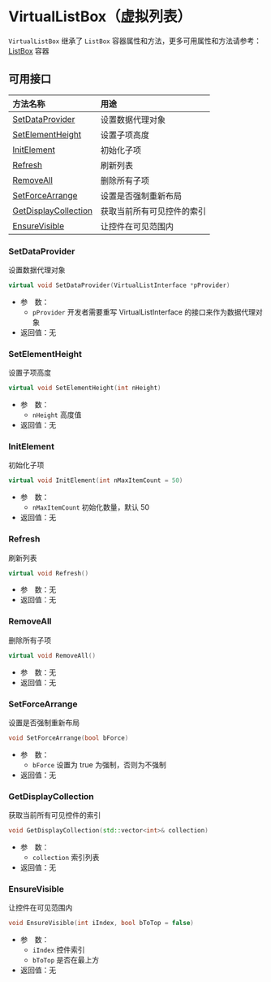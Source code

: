 # VirtualListBox（虚拟列表）

`VirtualListBox` 继承了 `ListBox` 容器属性和方法，更多可用属性和方法请参考：[ListBox](ListBox.md) 容器

## 可用接口

| 方法名称 | 用途 |
| :--- | :--- |
| [SetDataProvider](#SetDataProvider) | 设置数据代理对象 |
| [SetElementHeight](#SetElementHeight) | 设置子项高度 |
| [InitElement](#InitElement) | 初始化子项 |
| [Refresh](#Refresh) | 刷新列表 |
| [RemoveAll](#RemoveAll) | 删除所有子项 |
| [SetForceArrange](#SetForceArrange) | 设置是否强制重新布局 |
| [GetDisplayCollection](#GetDisplayCollection) | 获取当前所有可见控件的索引 |
| [EnsureVisible](#EnsureVisible) | 让控件在可见范围内 |

### SetDataProvider

设置数据代理对象

```cpp
virtual void SetDataProvider(VirtualListInterface *pProvider)
```

 - 参&emsp;数：  
    - `pProvider` 开发者需要重写 VirtualListInterface 的接口来作为数据代理对象
 - 返回值：无

### SetElementHeight

设置子项高度

```cpp
virtual void SetElementHeight(int nHeight)
```

 - 参&emsp;数：  
    - `nHeight` 高度值
 - 返回值：无

### InitElement

初始化子项

```cpp
virtual void InitElement(int nMaxItemCount = 50)
```

 - 参&emsp;数：  
    - `nMaxItemCount` 初始化数量，默认 50
 - 返回值：无

### Refresh

刷新列表

```cpp
virtual void Refresh()
```

 - 参&emsp;数：无  
 - 返回值：无

### RemoveAll

删除所有子项

```cpp
virtual void RemoveAll()
```

 - 参&emsp;数：无  
 - 返回值：无

### SetForceArrange

设置是否强制重新布局

```cpp
void SetForceArrange(bool bForce)
```

 - 参&emsp;数：  
    - `bForce` 设置为 true 为强制，否则为不强制
 - 返回值：无

### GetDisplayCollection

获取当前所有可见控件的索引

```cpp
void GetDisplayCollection(std::vector<int>& collection)
```

 - 参&emsp;数：  
    - `collection` 索引列表
 - 返回值：无

### EnsureVisible

让控件在可见范围内

```cpp
void EnsureVisible(int iIndex, bool bToTop = false)
```

 - 参&emsp;数：  
    - `iIndex` 控件索引
    - `bToTop` 是否在最上方
 - 返回值：无
